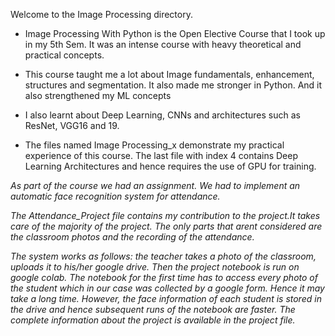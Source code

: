 Welcome to the Image Processing directory.

- Image Processing With Python is the Open Elective Course that I took up in my 5th Sem. It was an intense course with heavy theoretical and practical concepts.

- This course taught me a lot about Image fundamentals, enhancement, structures and segmentation. It also made me stronger in Python. And it also strengthened my ML concepts

- I also learnt about Deep Learning, CNNs and architectures such as ResNet, VGG16 and 19.

- The files named Image Processing_x demonstrate my practical experience of this course. The last file with index 4 contains Deep Learning Architectures and hence requires the use of GPU for training.

<p><i>As part of the course we had an assignment. We had to implement an automatic face recognition system for attendance.

The Attendance_Project file contains my contribution to the project.It takes care of the majority of the project. The only parts that arent considered are the classroom photos and the recording of the attendance.

  The system works as follows: the teacher takes a photo of the classroom, uploads it to his/her google drive. Then the project notebook is run on google colab.
  The notebook for the first time has to access every photo of the student which in our case was collected by a google form. Hence it may take a long time. 
  However, the face information of each student is stored in the drive and hence subsequent runs of the notebook are faster. The complete information about the project is available in the project file. 
  
  </i></p>
